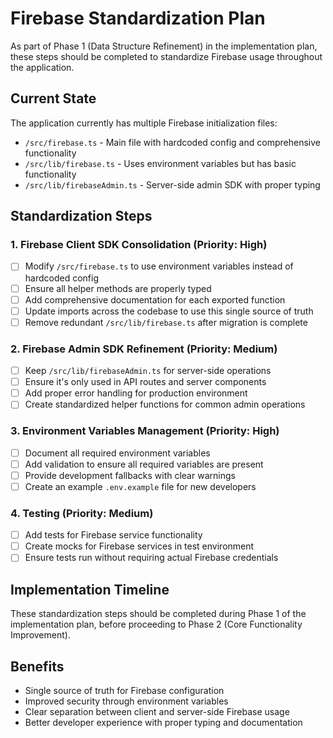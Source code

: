 # Firebase Standardization Plan

As part of Phase 1 (Data Structure Refinement) in the implementation plan, these steps should be completed to standardize Firebase usage throughout the application.

## Current State

The application currently has multiple Firebase initialization files:
- `/src/firebase.ts` - Main file with hardcoded config and comprehensive functionality
- `/src/lib/firebase.ts` - Uses environment variables but has basic functionality
- `/src/lib/firebaseAdmin.ts` - Server-side admin SDK with proper typing

## Standardization Steps

### 1. Firebase Client SDK Consolidation (Priority: High)

- [ ] Modify `/src/firebase.ts` to use environment variables instead of hardcoded config
- [ ] Ensure all helper methods are properly typed
- [ ] Add comprehensive documentation for each exported function
- [ ] Update imports across the codebase to use this single source of truth
- [ ] Remove redundant `/src/lib/firebase.ts` after migration is complete

### 2. Firebase Admin SDK Refinement (Priority: Medium)

- [ ] Keep `/src/lib/firebaseAdmin.ts` for server-side operations
- [ ] Ensure it's only used in API routes and server components
- [ ] Add proper error handling for production environment
- [ ] Create standardized helper functions for common admin operations

### 3. Environment Variables Management (Priority: High)

- [ ] Document all required environment variables
- [ ] Add validation to ensure all required variables are present
- [ ] Provide development fallbacks with clear warnings
- [ ] Create an example `.env.example` file for new developers

### 4. Testing (Priority: Medium)

- [ ] Add tests for Firebase service functionality
- [ ] Create mocks for Firebase services in test environment
- [ ] Ensure tests run without requiring actual Firebase credentials

## Implementation Timeline

These standardization steps should be completed during Phase 1 of the implementation plan, before proceeding to Phase 2 (Core Functionality Improvement).

## Benefits

- Single source of truth for Firebase configuration
- Improved security through environment variables
- Clear separation between client and server-side Firebase usage
- Better developer experience with proper typing and documentation 